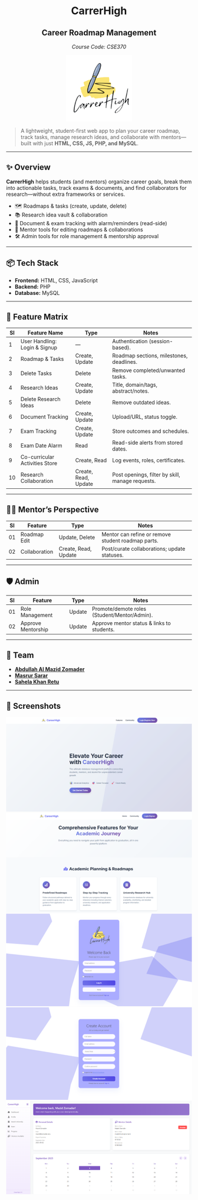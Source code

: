 # <h1 align = "center"> CarrerHigh </h1>

## <h2 align = "center">Career Roadmap Management </h2>
 
<p align="center"><i>Course Code: CSE370</i></p>

<p align="center">
  <img src="img/logo.png" alt="CarrerHigh Logo" width="180"/>
</p>

> A lightweight, student-first web app to plan your career roadmap, track tasks, manage research ideas, and collaborate with mentors—built with just **HTML, CSS, JS, PHP, and MySQL**.

---

## ✨ Overview

**CarrerHigh** helps students (and mentors) organize career goals, break them into actionable tasks, track exams & documents, and find collaborators for research—without extra frameworks or services.

- 🗺️ Roadmaps & tasks (create, update, delete)  
- 📚 Research idea vault & collaboration  
- 📝 Document & exam tracking with alarm/reminders (read-side)  
- 👥 Mentor tools for editing roadmaps & collaborations  
- 🛠️ Admin tools for role management & mentorship approval  

---

## 📦 Tech Stack

- **Frontend:** HTML, CSS, JavaScript  
- **Backend:** PHP  
- **Database:** MySQL   

---


## 🧩 Feature Matrix

| Sl | Feature Name                                   | Type  | Notes |
|----|------------------------------------------------|---------------------------------------------------|-------|
| 1  | User Handling: Login & Signup                  | —                                                 | Authentication (session-based). |
| 2  | Roadmap & Tasks                                | Create, Update                                    | Roadmap sections, milestones, deadlines. |
| 3  | Delete Tasks                                   | Delete                                            | Remove completed/unwanted tasks. |
| 4  | Research Ideas                                 | Create, Update                                    | Title, domain/tags, abstract/notes. |
| 5  | Delete Research Ideas                          | Delete                                            | Remove outdated ideas. |
| 6  | Document Tracking       | Create, Update                                    | Upload/URL, status toggle. |
| 7  | Exam Tracking  | Create, Update                     | Store outcomes and schedules. |
| 8  | Exam Date Alarm                                | Read                                              | Read-side alerts from stored dates. |
| 9  | Co-curricular Activities Store                 | Create, Read                                      | Log events, roles, certificates. |
| 10 | Research Collaboration  | Create, Read, Update                 | Post openings, filter by skill, manage requests. |

---

## 👨‍🏫 Mentor’s Perspective

| Sl | Feature                | Type | Notes |
|----|------------------------|---------------------------------------------------|-------|
| 01 | Roadmap Edit           | Update, Delete                                    | Mentor can refine or remove student roadmap parts. |
| 02 | Collaboration          | Create, Read, Update                              | Post/curate collaborations; update statuses. |

---

## 🛡️ Admin

| Sl | Feature            | Type  | Notes |
|----|--------------------|---------------------------------------------------|-------|
| 01 | Role Management    | Update                                            | Promote/demote roles (Student/Mentor/Admin). |
| 02 | Approve Mentorship | Update                                            | Approve mentor status & links to students. |

---

## 👥 Team

- [**Abdullah Al Mazid Zomader**](https://github.com/mazidzomader)  
- [**Masrur Sarar**](https://github.com/ConquerCommand)  
- [**Sahela Khan Retu**](https://github.com/Sahela-Khan)  

---

## 📸 Screenshots

![Homepage](img/Homepage.png)
![Features](img/Features.png)
![Login](img/Login.png)
![Signup](img/Signup.png)
![Dashboard](img/Dashboard.png)


